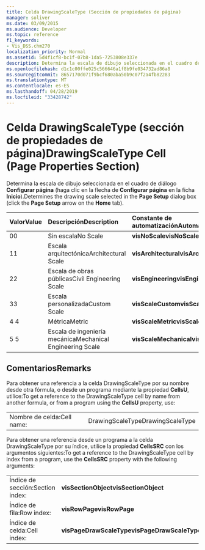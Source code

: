 ```yaml
---
title: Celda DrawingScaleType (Sección de propiedades de página)
manager: soliver
ms.date: 03/09/2015
ms.audience: Developer
ms.topic: reference
f1_keywords:
- Vis_DSS.chm270
localization_priority: Normal
ms.assetid: 5d4f1cf8-bc1f-07b8-1da5-7253808e337e
description: Determina la escala de dibujo seleccionada en el cuadro de diálogo Configurar página (haga clic en la flecha de Configurar página en la ficha Inicio).
ms.openlocfilehash: d1c1c00ffe025c566646a1f8b9fe034732ad86a8
ms.sourcegitcommit: 8657170d071f9bcf680aba50b9c07f2a4fb82283
ms.translationtype: MT
ms.contentlocale: es-ES
ms.lasthandoff: 04/28/2019
ms.locfileid: "33428742"
---
```

# <a name="drawingscaletype-cell-page-properties-section"></a><span data-ttu-id="986c4-103">Celda DrawingScaleType (sección de propiedades de página)</span><span class="sxs-lookup"><span data-stu-id="986c4-103">DrawingScaleType Cell (Page Properties Section)</span></span>

<span data-ttu-id="986c4-104">Determina la escala de dibujo seleccionada en el cuadro de diálogo **Configurar página** (haga clic en la flecha de **Configurar página** en la ficha **Inicio**).</span><span class="sxs-lookup"><span data-stu-id="986c4-104">Determines the drawing scale selected in the **Page Setup** dialog box (click the **Page Setup** arrow on the **Home** tab).</span></span> 
  
|<span data-ttu-id="986c4-105">**Valor**</span><span class="sxs-lookup"><span data-stu-id="986c4-105">**Value**</span></span>|<span data-ttu-id="986c4-106">**Descripción**</span><span class="sxs-lookup"><span data-stu-id="986c4-106">**Description**</span></span>|<span data-ttu-id="986c4-107">**Constante de automatización**</span><span class="sxs-lookup"><span data-stu-id="986c4-107">**Automation constant**</span></span>|
|:-----|:-----|:-----|
| <span data-ttu-id="986c4-108">0</span><span class="sxs-lookup"><span data-stu-id="986c4-108">0</span></span>  <br/> | <span data-ttu-id="986c4-109">Sin escala</span><span class="sxs-lookup"><span data-stu-id="986c4-109">No Scale</span></span>  <br/> |<span data-ttu-id="986c4-110">**visNoScale**</span><span class="sxs-lookup"><span data-stu-id="986c4-110">**visNoScale**</span></span> <br/> |
| <span data-ttu-id="986c4-111">1</span><span class="sxs-lookup"><span data-stu-id="986c4-111">1</span></span>  <br/> | <span data-ttu-id="986c4-112">Escala arquitectónica</span><span class="sxs-lookup"><span data-stu-id="986c4-112">Architectural Scale</span></span>  <br/> |<span data-ttu-id="986c4-113">**visArchitectural**</span><span class="sxs-lookup"><span data-stu-id="986c4-113">**visArchitectural**</span></span> <br/> |
| <span data-ttu-id="986c4-114">2</span><span class="sxs-lookup"><span data-stu-id="986c4-114">2</span></span>  <br/> | <span data-ttu-id="986c4-115">Escala de obras públicas</span><span class="sxs-lookup"><span data-stu-id="986c4-115">Civil Engineering Scale</span></span>  <br/> |<span data-ttu-id="986c4-116">**visEngineering**</span><span class="sxs-lookup"><span data-stu-id="986c4-116">**visEngineering**</span></span> <br/> |
| <span data-ttu-id="986c4-117">3</span><span class="sxs-lookup"><span data-stu-id="986c4-117">3</span></span>  <br/> | <span data-ttu-id="986c4-118">Escala personalizada</span><span class="sxs-lookup"><span data-stu-id="986c4-118">Custom Scale</span></span>  <br/> |<span data-ttu-id="986c4-119">**visScaleCustom**</span><span class="sxs-lookup"><span data-stu-id="986c4-119">**visScaleCustom**</span></span> <br/> |
| <span data-ttu-id="986c4-120">4 </span><span class="sxs-lookup"><span data-stu-id="986c4-120">4</span></span>  <br/> | <span data-ttu-id="986c4-121">Métrica</span><span class="sxs-lookup"><span data-stu-id="986c4-121">Metric</span></span>  <br/> |<span data-ttu-id="986c4-122">**visScaleMetric**</span><span class="sxs-lookup"><span data-stu-id="986c4-122">**visScaleMetric**</span></span> <br/> |
| <span data-ttu-id="986c4-123">5 </span><span class="sxs-lookup"><span data-stu-id="986c4-123">5</span></span>  <br/> | <span data-ttu-id="986c4-124">Escala de ingeniería mecánica</span><span class="sxs-lookup"><span data-stu-id="986c4-124">Mechanical Engineering Scale</span></span>  <br/> |<span data-ttu-id="986c4-125">**visScaleMechanical**</span><span class="sxs-lookup"><span data-stu-id="986c4-125">**visScaleMechanical**</span></span> <br/> |
   
## <a name="remarks"></a><span data-ttu-id="986c4-126">Comentarios</span><span class="sxs-lookup"><span data-stu-id="986c4-126">Remarks</span></span>

<span data-ttu-id="986c4-127">Para obtener una referencia a la celda DrawingScaleType por su nombre desde otra fórmula, o desde un programa mediante la propiedad **CellsU**, utilice:</span><span class="sxs-lookup"><span data-stu-id="986c4-127">To get a reference to the DrawingScaleType cell by name from another formula, or from a program using the **CellsU** property, use:</span></span> 
  
|||
|:-----|:-----|
| <span data-ttu-id="986c4-128">Nombre de celda:</span><span class="sxs-lookup"><span data-stu-id="986c4-128">Cell name:</span></span>  <br/> | <span data-ttu-id="986c4-129">DrawingScaleType</span><span class="sxs-lookup"><span data-stu-id="986c4-129">DrawingScaleType</span></span>  <br/> |
   
<span data-ttu-id="986c4-130">Para obtener una referencia desde un programa a la celda DrawingScaleType por su índice, utilice la propiedad **CellsSRC** con los argumentos siguientes:</span><span class="sxs-lookup"><span data-stu-id="986c4-130">To get a reference to the DrawingScaleType cell by index from a program, use the **CellsSRC** property with the following arguments:</span></span> 
  
|||
|:-----|:-----|
| <span data-ttu-id="986c4-131">Índice de sección:</span><span class="sxs-lookup"><span data-stu-id="986c4-131">Section index:</span></span>  <br/> |<span data-ttu-id="986c4-132">**visSectionObject**</span><span class="sxs-lookup"><span data-stu-id="986c4-132">**visSectionObject**</span></span> <br/> |
| <span data-ttu-id="986c4-133">Índice de fila:</span><span class="sxs-lookup"><span data-stu-id="986c4-133">Row index:</span></span>  <br/> |<span data-ttu-id="986c4-134">**visRowPage**</span><span class="sxs-lookup"><span data-stu-id="986c4-134">**visRowPage**</span></span> <br/> |
| <span data-ttu-id="986c4-135">Índice de celda:</span><span class="sxs-lookup"><span data-stu-id="986c4-135">Cell index:</span></span>  <br/> |<span data-ttu-id="986c4-136">**visPageDrawScaleType**</span><span class="sxs-lookup"><span data-stu-id="986c4-136">**visPageDrawScaleType**</span></span> <br/> |
   

